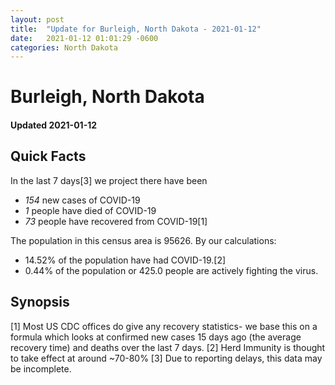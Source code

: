 ```yaml
---
layout: post
title:  "Update for Burleigh, North Dakota - 2021-01-12"
date:   2021-01-12 01:01:29 -0600
categories: North Dakota
---
```


# Burleigh, North Dakota
#### Updated 2021-01-12

## Quick Facts

In the last 7 days[3] we project there have been
- *154* new cases of COVID-19
- *1* people have died of COVID-19
- *73* people have recovered from COVID-19[1]

The population in this census area is 95626. By our calculations:
- 14.52% of the population have had COVID-19.[2]
- 0.44% of the population or 425.0 people are actively fighting the virus.

## Synopsis




[1] Most US CDC offices do give any recovery statistics- we base this on a formula which looks at confirmed new cases
15 days ago (the average recovery time) and deaths over the last 7 days.
[2] Herd Immunity is thought to take effect at around ~70-80%
[3] Due to reporting delays, this data may be incomplete. 
    